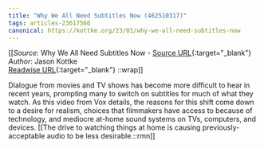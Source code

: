 ```yaml
---
title: "Why We All Need Subtitles Now (462510317)"
tags: articles-23617566
canonical: https://kottke.org/23/01/why-we-all-need-subtitles-now
---
```


[[_Source_: Why We All Need Subtitles Now - [Source URL](https://kottke.org/23/01/why-we-all-need-subtitles-now){:target="_blank"}<br>
_Author_: Jason Kottke<br>
[Readwise URL](https://readwise.io/open/462510317){:target="_blank"}
::wrap]]

Dialogue from movies and TV shows has become more difficult to hear in recent years, prompting many to switch on subtitles for much of what they watch. As this video from Vox details, the reasons for this shift come down to a desire for realism, choices that filmmakers have access to because of technology, and mediocre at-home sound systems on TVs, computers, and devices.
[[The drive to watching things at home is causing previously-acceptable audio to be less desirable.::rmn]]
